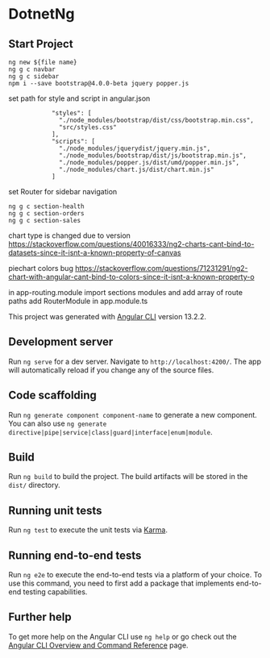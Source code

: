 # DotnetNg

## Start Project

```
ng new ${file name}
ng g c navbar
ng g c sidebar
npm i --save bootstrap@4.0.0-beta jquery popper.js
```

set path for style and script in angular.json

```
            "styles": [
              "./node_modules/bootstrap/dist/css/bootstrap.min.css",
              "src/styles.css"
            ],
            "scripts": [
              "./node_modules/jquerydist/jquery.min.js",
              "./node_modules/bootstrap/dist/js/bootstrap.min.js",
              "./node_modules/popper.js/dist/umd/popper.min.js",
              "./node_modules/chart.js/dist/chart.min.js"
            ]
```

set Router for sidebar navigation

```
ng g c section-health
ng g c section-orders
ng g c section-sales

```

chart type is changed due to version
https://stackoverflow.com/questions/40016333/ng2-charts-cant-bind-to-datasets-since-it-isnt-a-known-property-of-canvas

piechart colors bug
https://stackoverflow.com/questions/71231291/ng2-chart-with-angular-cant-bind-to-colors-since-it-isnt-a-known-property-o

in app-routing.module import sections modules and add array of route paths
add RouterModule in app.module.ts

This project was generated with [Angular CLI](https://github.com/angular/angular-cli) version 13.2.2.

## Development server

Run `ng serve` for a dev server. Navigate to `http://localhost:4200/`. The app will automatically reload if you change any of the source files.

## Code scaffolding

Run `ng generate component component-name` to generate a new component. You can also use `ng generate directive|pipe|service|class|guard|interface|enum|module`.

## Build

Run `ng build` to build the project. The build artifacts will be stored in the `dist/` directory.

## Running unit tests

Run `ng test` to execute the unit tests via [Karma](https://karma-runner.github.io).

## Running end-to-end tests

Run `ng e2e` to execute the end-to-end tests via a platform of your choice. To use this command, you need to first add a package that implements end-to-end testing capabilities.

## Further help

To get more help on the Angular CLI use `ng help` or go check out the [Angular CLI Overview and Command Reference](https://angular.io/cli) page.
